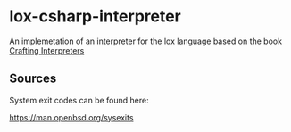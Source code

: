 # lox-csharp-interpreter

An implemetation of an interpreter for the lox language based on the book [Crafting Interpreters](https://www.craftinginterpreters.com/)

## Sources

System exit codes can be found here:

https://man.openbsd.org/sysexits

